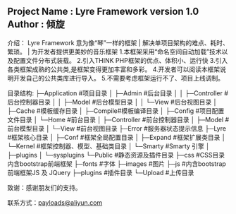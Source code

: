 Project Name : Lyre Framework version 1.0
Author : 倾旋
------------------------------------------
介绍：
Lyre Framework 意为像“琴”一样的框架 | 解决单项目架构的难点、耗时、繁琐。 | 为开发者提供更美妙的音乐框架
    1.本框架采用“命名空间自动加载”技术以及配置文件分布式装载。
    2.引入THINK PHP框架的优点、体积小、运行快
    3.引入各类框架成熟的公共类,是框架变得更加丰富和多彩。
    4.开发者可以阅读本框架说明开发自己的公共类库进行导入。
    5.不需要考虑框架运行不了、项目上线调制。

目录结构:
├─Application       #项目目录
│  ├─Admin          #后台目录
│  │  ├─Controller  #后台控制器目录
│  │  ├─Model       #后台模型目录
│  │  └─View        #后台视图目录
│  ├─Cache  #模板缓存目录
│  ├─Compile#模板编译目录
│  ├─Config #项目配置文件目录
│  └─Home   #前台目录
│      ├─Controller #前台控制器目录
│      ├─Model      #前台模型目录
│      └─View       #前台视图目录
├─Error #服务器状态提示信息
├─Lyre  #框架核心目录
│  ├─Conf #框架全局配置目录
│  ├─Expand #框架扩展类目录
│  └─Kernel #框架控制器、模型、基础类目录
│      └─Smarty #Smarty 引擎
│          ├─plugins
│          └─sysplugins
└─Public #静态资源及插件目录
    ├─css       #CSS目录 内含bootstrap前端框架
    ├─fonts     #字体
    ├─images    #图片
    ├─js        #内含bootstrap前端框架JS 及 JQuery
    ├─plugins   #插件目录
    └─Upload    #上传目录


致谢：感谢朋友们的支持。

联系方式：payloads@aliyun.com


